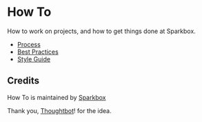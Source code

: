 How To
======

How to work on projects, and how to get things done at Sparkbox.

* [Process](/sparkbox/how_to/blob/master/process)
* [Best Practices](/sparkbox/how_to/blob/master/best_practices)
* [Style Guide](/sparkbox/guides/blob/master/style_guide)

Credits
-------

How To is maintained by [Sparkbox](http://seesparkbox.com)

Thank you, [Thoughtbot](/thoughtbot/guides)! for the idea.